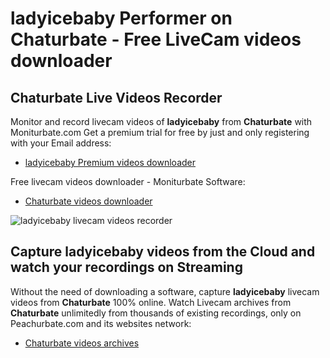 # ladyicebaby Performer on Chaturbate - Free LiveCam videos downloader

## Chaturbate Live Videos Recorder

Monitor and record livecam videos of **ladyicebaby** from **Chaturbate** with Moniturbate.com
Get a premium trial for free by just and only registering with your Email address:
* [ladyicebaby Premium videos downloader](https://moniturbate.com/request-demo-licence-key.html)

Free livecam videos downloader - Moniturbate Software:
* [Chaturbate videos downloader](https://moniturbate.com/moniturbate-download-software.html)

![ladyicebaby livecam videos recorder](https://peachurnet.com/templates/moniturbate-software.png)


## Capture ladyicebaby videos from the Cloud and watch your recordings on Streaming

Without the need of downloading a software, capture **ladyicebaby** livecam videos from **Chaturbate** 100% online.
Watch Livecam archives from **Chaturbate** unlimitedly from thousands of existing recordings, only on Peachurbate.com and its websites network:
* [Chaturbate videos archives](https://peachurnet.com/)